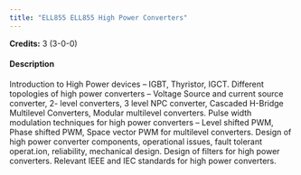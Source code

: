```yaml
---
title: "ELL855 ELL855 High Power Converters"
---
```

**Credits:** 3 (3-0-0)

#### Description
Introduction to High Power devices – IGBT, Thyristor, IGCT. Different topologies of high power converters – Voltage Source and current source converter, 2- level converters, 3 level NPC converter, Cascaded H-Bridge Multilevel Converters, Modular multilevel converters. Pulse width modulation techniques for high power converters – Level shifted PWM, Phase shifted PWM, Space vector PWM for multilevel converters. Design of high power converter components, operational issues, fault tolerant operat.ion, reliability, mechanical design. Design of filters for high power converters. Relevant IEEE and IEC standards for high power converters.